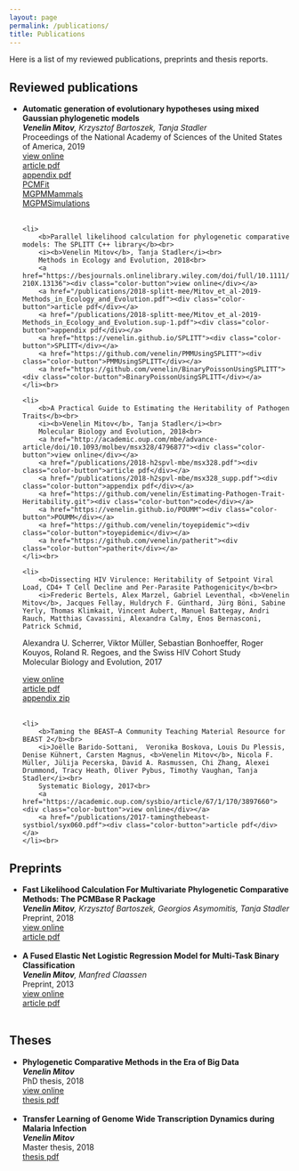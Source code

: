 ```yaml
---
layout: page
permalink: /publications/
title: Publications
---
```


Here is a list of my reviewed publications, preprints and thesis reports. 

<h2>Reviewed publications</h2>
<ul>
	<li>
		<b>Automatic generation of evolutionary hypotheses using mixed Gaussian phylogenetic models</b><br>
		<i><b>Venelin Mitov</b>, Krzysztof Bartoszek, Tanja Stadler</i><br>
		Proceedings of the National Academy of Sciences of the United States of America, 2019<br>
		<a href="http://www.pnas.org/lookup/doi/10.1073/pnas.1813823116"><div class="color-button">view online</div></a>
		<a href="/publications/2019-mgpm-pnas/16921.full.pdf"><div class="color-button">article pdf</div></a>
		<a href="/publications/2019-mgpm-pnas/pnas.1813823116.sapp.pdf"><div class="color-button">appendix pdf</div></a>
		<a href="https://venelin.github.io/PCMFit"><div class="color-button">PCMFit</div></a>
		<a href="https://github.com/venelin/MGPMMammals"><div class="color-button">MGPMMammals</div></a>
		<a href="https://github.com/venelin/MGPMSimulations"><div class="color-button">MGPMSimulations</div></a>
	</li><br>
	
	<li>
		<b>Parallel likelihood calculation for phylogenetic comparative models: The SPLITT C++ library</b><br>
		<i><b>Venelin Mitov</b>, Tanja Stadler</i><br>
		Methods in Ecology and Evolution, 2018<br>
		<a href="https://besjournals.onlinelibrary.wiley.com/doi/full/10.1111/2041-210X.13136"><div class="color-button">view online</div></a>
		<a href="/publications/2018-splitt-mee/Mitov_et_al-2019-Methods_in_Ecology_and_Evolution.pdf"><div class="color-button">article pdf</div></a>
		<a href="/publications/2018-splitt-mee/Mitov_et_al-2019-Methods_in_Ecology_and_Evolution.sup-1.pdf"><div class="color-button">appendix pdf</div></a>
		<a href="https://venelin.github.io/SPLITT"><div class="color-button">SPLITT</div></a>
		<a href="https://github.com/venelin/PMMUsingSPLITT"><div class="color-button">PMMUsingSPLITT</div></a>
		<a href="https://github.com/venelin/BinaryPoissonUsingSPLITT"><div class="color-button">BinaryPoissonUsingSPLITT</div></a>
	</li><br>
	
	<li>
		<b>A Practical Guide to Estimating the Heritability of Pathogen Traits</b><br>
		<i><b>Venelin Mitov</b>, Tanja Stadler</i><br>
		Molecular Biology and Evolution, 2018<br>
		<a href="http://academic.oup.com/mbe/advance-article/doi/10.1093/molbev/msx328/4796877"><div class="color-button">view online</div></a>
		<a href="/publications/2018-h2spvl-mbe/msx328.pdf"><div class="color-button">article pdf</div></a>
		<a href="/publications/2018-h2spvl-mbe/msx328_supp.pdf"><div class="color-button">appendix pdf</div></a>
		<a href="https://github.com/venelin/Estimating-Pathogen-Trait-Heritability.git"><div class="color-button">code</div></a>
		<a href="https://venelin.github.io/POUMM"><div class="color-button">POUMM</div></a>
		<a href="https://github.com/venelin/toyepidemic"><div class="color-button">toyepidemic</div></a>
		<a href="https://github.com/venelin/patherit"><div class="color-button">patherit</div></a>
	</li><br>
	
	<li>
		<b>Dissecting HIV Virulence: Heritability of Setpoint Viral Load, CD4+ T Cell Decline and Per-Parasite Pathogenicity</b><br>
		<i>Frederic Bertels, Alex Marzel, Gabriel Leventhal, <b>Venelin Mitov</b>, Jacques Fellay, Huldrych F. Günthard, Jürg Böni, Sabine Yerly, Thomas Klimkait, Vincent Aubert, Manuel Battegay, Andri Rauch, Matthias Cavassini, Alexandra Calmy, Enos Bernasconi, Patrick Schmid,
Alexandra U. Scherrer, Viktor Müller, Sebastian Bonhoeffer, Roger Kouyos, Roland R. Regoes, and the Swiss HIV Cohort Study</i><br>
		Molecular Biology and Evolution, 2017<br>
		<a href="https://academic.oup.com/mbe/article/35/1/27/4210012"><div class="color-button">view online</div></a>
		<a href="/publications/2017-dissectvirulence-mbe/msx246.pdf"><div class="color-button">article pdf</div></a>
		<a href="/publications/2017-dissectvirulence-mbe/msx246_supp.zip"><div class="color-button">appendix zip</div></a>
	</li><br>
	
	<li>
		<b>Taming the BEAST—A Community Teaching Material Resource for BEAST 2</b><br>
		<i>Joëlle Barido-Sottani,  Veronika Boskova, Louis Du Plessis, Denise Kühnert, Carsten Magnus, <b>Venelin Mitov</b>, Nicola F. Müller, Jülija Pecerska, David A. Rasmussen, Chi Zhang, Alexei Drummond, Tracy Heath, Oliver Pybus, Timothy Vaughan, Tanja Stadler</i><br>
		Systematic Biology, 2017<br>
		<a href="https://academic.oup.com/sysbio/article/67/1/170/3897660"><div class="color-button">view online</div></a>
		<a href="/publications/2017-tamingthebeast-systbiol/syx060.pdf"><div class="color-button">article pdf</div></a>
	</li><br>
</ul>

<h2>Preprints</h2>
<ul>
  <li>
		<b>Fast Likelihood Calculation For Multivariate Phylogenetic Comparative Methods: The PCMBase R Package</b><br>
		<i><b>Venelin Mitov</b>, Krzysztof Bartoszek, Georgios Asymomitis, Tanja Stadler</i><br>
		Preprint, 2018<br>
		<a href=""><div class="color-button">view online</div></a>
		<a href="/publications/2018-pcmbase-arxiv/1809.09014.pdf"><div class="color-button">article pdf</div></a>
	</li><br>
	<li>
		<b>A Fused Elastic Net Logistic Regression Model for Multi-Task Binary Classification</b><br>
		<i><b>Venelin Mitov</b>, Manfred Claassen</i><br>
		Preprint, 2013<br>
		<a href="https://doi.org/arXiv:1312.7750v1"><div class="color-button">view online</div></a>
		<a href="/publications/2013-fenlogreg-arxiv/1312.7750.pdf"><div class="color-button">article pdf</div></a>
	</li><br>
</ul>

<h2>Theses</h2>
<ul>
<li>
		<b>Phylogenetic Comparative Methods in the Era of Big Data</b><br>
		<i><b>Venelin Mitov</b></i><br>
		PhD thesis, 2018<br>
		<a href="https://doi.org/10.3929/ethz-b-000315296"><div class="color-button">view online</div></a>
		<a href="/publications/2018-phd-thesis/VenelinMitov_Thesis_2018.pdf"><div class="color-button">thesis pdf</div></a>
	</li><br>
	<li>
		<b>Transfer Learning of Genome Wide Transcription Dynamics during Malaria Infection</b><br>
		<i><b>Venelin Mitov</b></i><br>
		Master thesis, 2018<br>
		<a href="/publications/2013-master-thesis/MasterThesis_VenelinMitov.pdf"><div class="color-button">thesis pdf</div></a>
	</li><br>
</ul>

